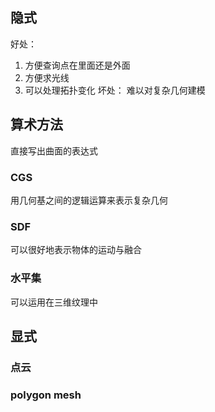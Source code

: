 ## 隐式
好处：
1. 方便查询点在里面还是外面
2. 方便求光线
3. 可以处理拓扑变化
坏处：
难以对复杂几何建模
## 算术方法

直接写出曲面的表达式
### CGS
用几何基之间的逻辑运算来表示复杂几何
### SDF

可以很好地表示物体的运动与融合
### 水平集
可以运用在三维纹理中



## 显式

### 点云

### polygon mesh